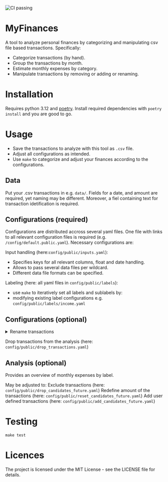 ![CI passing](https://github.com/martin-grader/myfinances/actions/workflows/ci.yaml/badge.svg)
# MyFinances
A tool to analyze personal finances by categorizing and manipulating csv file based transactions. Specifically:
- Categorize transactions (by hand).
- Group the transactions by month.
- Estimate monthly expenses by category.
- Manipulate transactions by removing or adding or renaming.

# Installation
Requires python 3.12 and [poetry](https://python-poetry.org/docs/#installation).
Install required dependencies with `poetry install` and you are good to go.

# Usage
- Save the transactions to analyze with this tool as `.csv` file.
- Adjust all configurations as intended.
- Use `make` to categorize and adjust your finances according to the configurations.

## Data
Put your .csv transactions in e.g. `data/`. Fields for a date, and amount are required, yet naming may be different. Moreover, a fiel containing text for transaction idetification is required.

## Configurations (required)
Configurations are distributed accross several yaml files. One file with links to all relevant configuration files is required (e.g. `/config/default.public.yaml`). Necessary configurations are:

Input handling (here:`config/public/inputs.yaml`):
- Specifies keys for all relevant columns, float and date handling.
- Allows to pass several data files per wildcard.
- Different data file formats can be specified.

Labeling (here: all yaml files in `config/public/labels`):
- use `make` to iteratively set all labels and sublabels by:
- modifying existing label configurations e.g. `config/public/labels/income.yaml`


## Configurations (optional)

<details>
<summary>Rename transactions</summary>
<br>
This configuration allows to change the text of transactions. This might help categorization.
<br>
See the example [configuration](https://github.com/martin-grader/myfinances/tree/main/config/public/rename_transactions.yaml) (`config/public/rename_transactions.yaml`) on how to rename a wrongly named transaction.
</details>

Drop transactions from the analysis (here: `config/public/drop_transactions.yaml`)


## Analysis (optional)
Provides an overview of monthly expenses by label.

May be adjusted to:
Exclude transactions (here: `config/public/drop_candidates_future.yaml`)
Redefine amount of the transactions (here: `config/public/reset_candidates_future.yaml`)
Add user defined transactions (here: `config/public/add_candidates_future.yaml`)

# Testing
`make test`

# Licences
The project is licensed under the MIT License - see the LICENSE file for details.
